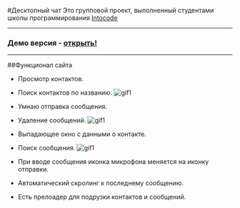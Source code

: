 #Десктопный чат
Это групповой проект, выполненный студентами школы программирования <a href="https://intocode.ru/" target="_blank">Intocode</a>
***
### Демо версия - <a href="https://intense-island-55096.herokuapp.com/" target="_blank">открыть!</a>
***
##Функционал сайта
+ Просмотр контактов.
+ Поиск контактов по названию.
  ![gif1](![gif](https://github.com/Khalimov-Z/react-chat/blob/main/Gif%201%20chat.gif))
  

+ Умнаю отправка сообщения.
+ Удаление сообщений.
  ![gif1](![gif](https://github.com/Khalimov-Z/react-chat/blob/main/Gif%202%20chat.gif))

+ Выпадающее окно с данными о контакте.
+ Поиск сообщения.
  ![gif1](![gif](https://github.com/Khalimov-Z/react-chat/blob/main/Gif%203%20chta.gif))

+ При вводе сообщения иконка микрофона меняется на иконку отправки.
+ Автоматический скролинг к последнему сообщению.
  

+ Есть прелоадер для подрузки контактов и сообщений.
